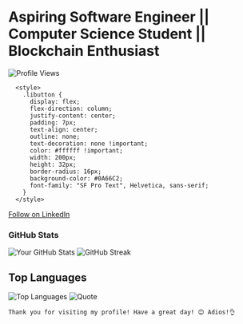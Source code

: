 # Aspiring Software Engineer || Computer Science Student || Blockchain Enthusiast

![Profile Views](https://komarev.com/ghpvc/?username=levywanke&color=blueviolet)

      <style>
        .libutton {
          display: flex;
          flex-direction: column;
          justify-content: center;
          padding: 7px;
          text-align: center;
          outline: none;
          text-decoration: none !important;
          color: #ffffff !important;
          width: 200px;
          height: 32px;
          border-radius: 16px;
          background-color: #0A66C2;
          font-family: "SF Pro Text", Helvetica, sans-serif;
        }
      </style>
<a class="libutton" href="https://www.linkedin.com/comm/mynetwork/discovery-see-all?usecase=PEOPLE_FOLLOWS&followMember=levy-wanyonyi-462b46263" target="_blank">Follow on LinkedIn</a>

### GitHub Stats

![Your GitHub Stats](https://github-readme-stats.vercel.app/api?username=levywanke&show_icons=true&theme=radical)  ![GitHub Streak](https://github-readme-streak-stats.herokuapp.com/?user=levywanke&theme=radical)


## Top Languages

![Top Languages](https://github-readme-stats.vercel.app/api/top-langs/?username=levywanke&layout=compact&theme=radical)   ![Quote](https://quotes-github-readme.vercel.app/api?type=horizontal&theme=radical)





`Thank you for visiting my profile! Have a great day! 😊 Adios!👌`

